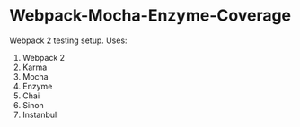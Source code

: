 Webpack-Mocha-Enzyme-Coverage
====

Webpack 2 testing setup. Uses:

1. Webpack 2
2. Karma
3. Mocha
4. Enzyme
5. Chai 
6. Sinon
7. Instanbul 

